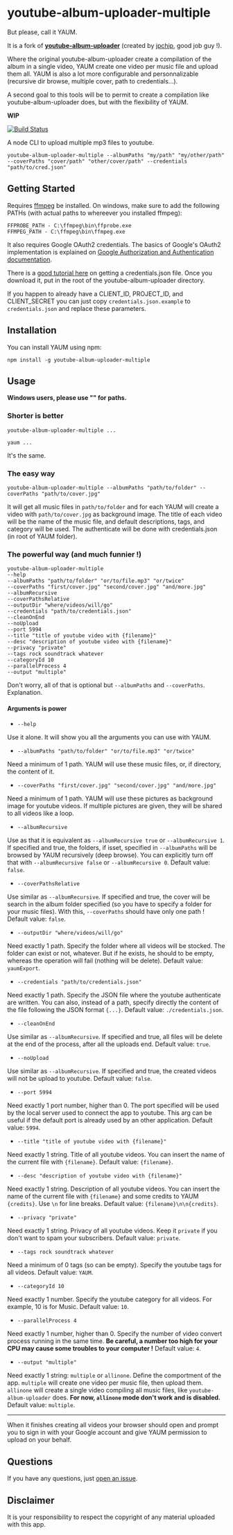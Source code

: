 # youtube-album-uploader-multiple

But please, call it YAUM.

It is a fork of **[youtube-album-uploader](https://github.com/jpchip/youtube-album-uploader)** (created by [jpchip](https://github.com/jpchip), good job guy !).

Where the original youtube-album-uploader create a compilation of the album in a single video, YAUM create one video per music file and upload them all.
YAUM is also a lot more configurable and personnalizable (recursive dir browse, multiple cover, path to credentials...).

A second goal to this tools will be to permit to create a compilation like youtube-album-uploader does, but with the flexibility of YAUM.

**WIP**

[![Build
Status](https://travis-ci.org/Chnapy/youtube-album-uploader-multiple.svg?branch=master)](https://travis-ci.org/Chnapy/youtube-album-uploader-multiple)

A node CLI to upload multiple mp3 files to youtube. 

`youtube-album-uploader-multiple --albumPaths "my/path" "my/other/path" --coverPaths "cover/path" "other/cover/path" --credentials "path/to/cred.json"`

## Getting Started

Requires [ffmpeg](https://www.ffmpeg.org/) be installed. On windows, make sure to add the following PATHs (with actual paths to whereever you installed ffmpeg):

    FFPROBE_PATH - C:\ffmpeg\bin\ffprobe.exe
    FFMPEG_PATH - C:\ffmpeg\bin\ffmpeg.exe

It also requires Google OAuth2 credentials. The basics of Google's OAuth2 implementation is explained on [Google Authorization and Authentication documentation](https://developers.google.com/accounts/docs/OAuth2Login). 

There is a [good tutorial here](https://www.codementor.io/nodejs/tutorial/uploading-videos-to-youtube-with-nodejs-google-api) on getting a credentials.json file. Once you download it, put in the root of the youtube-album-uploader directory.

If you happen to already have a CLIENT_ID, PROJECT_ID, and CLIENT_SECRET you can just copy `credentials.json.example` to `credentials.json` and replace these parameters.

## Installation

You can install YAUM using npm:

    npm install -g youtube-album-uploader-multiple
    
## Usage 

**Windows users, please use "" for paths.**

### Shorter is better

    youtube-album-uploader-multiple ...
    
    yaum ...
    
It's the same.

### The easy way

    youtube-album-uploader-multiple --albumPaths "path/to/folder" --coverPaths "path/to/cover.jpg"

It will get all music files in `path/to/folder` and for each YAUM will create a video with `path/to/cover.jpg` as background image.
The title of each video will be the name of the music file, and default descriptions, tags, and category will be used. 
The authenticate will be done with credentials.json (in root of YAUM folder).

### The powerful way (and much funnier !)

    youtube-album-uploader-multiple 
    --help
    --albumPaths "path/to/folder" "or/to/file.mp3" "or/twice" 
    --coverPaths "first/cover.jpg" "second/cover.jpg" "and/more.jpg" 
    --albumRecursive
    --coverPathsRelative
    --outputDir "where/videos/will/go"
    --credentials "path/to/credentials.json"
    --cleanOnEnd
    --noUpload
    --port 5994
    --title "title of youtube video with {filename}"
    --desc "description of youtube video with {filename}"
    --privacy "private"
    --tags rock soundtrack whatever
    --categoryId 10
    --parallelProcess 4
    --output "multiple"
    
Don't worry, all of that is optional but `--albumPaths` and `--coverPaths`.
Explanation.

#### Arguments is power

* `--help`

Use it alone. It will show you all the arguments you can use with YAUM.

* `--albumPaths "path/to/folder" "or/to/file.mp3" "or/twice"`

Need a minimum of 1 path. YAUM will use these music files, or, if directory, the content of it.

* `--coverPaths "first/cover.jpg" "second/cover.jpg" "and/more.jpg"`

Need a minimum of 1 path. YAUM will use these pictures as background image for youtube videos.
If multiple pictures are given, they will be shared to all videos like a loop.

* `--albumRecursive`

Use as that it is equivalent as `--albumRecursive true` or `--albumRecursive 1`. 
If specified and true, the folders, if isset, specified in `--albumPaths` will be browsed by YAUM recursively (deep browse).
You can explicitly turn off that with `--albumRecursive false` or `--albumRecursive 0`.
Default value: `false`.

* `--coverPathsRelative`

Use similar as `--albumRecursive`.
If specified and true, the cover will be search in the album folder specified (so you have to specify a folder for your music files).
With this, `--coverPaths` should have only one path !
Default value: `false`.

* `--outputDir "where/videos/will/go"`

Need exactly 1 path. Specify the folder where all videos will be stocked. The folder can exist or not, whatever. 
But if he exists, he should to be empty, whereas the operation will fail (nothing will be delete).
Default value: `yaumExport`.

* `--credentials "path/to/credentials.json"`

Need exactly 1 path. Specify the JSON file where the youtube authenticate are written. 
You can also, instead of a path, specify directly the content of the file following the JSON format `{...}`.
Default value: `./credentials.json`.

* `--cleanOnEnd`

Use similar as `--albumRecursive`.
If specified and true, all files will be delete at the end of the process, after all the uploads end.
Default value: `true`.

* `--noUpload`

Use similar as `--albumRecursive`.
If specified and true, the created videos will not be upload to youtube.
Default value: `false`.

* `--port 5994`

Need exactly 1 port number, higher than 0. The port specified will be used by the local server used to connect the app to youtube.
This arg can be useful if the default port is already used by an other application.
Default value: `5994`.

* `--title "title of youtube video with {filename}"`

Need exactly 1 string. Title of all youtube videos. You can insert the name of the current file with `{filename}`.
Default value: `{filename}`.

* `--desc "description of youtube video with {filename}"`

Need exactly 1 string. Description of all youtube videos. 
You can insert the name of the current file with `{filename}` and some credits to YAUM `{credits}`.
Use `\n` for line breaks.
Default value: `{filename}\n\n{credits}`.

* `--privacy "private"`

Need exactly 1 string. Privacy of all youtube videos. Keep it `private` if you don't want to spam your subscribers.
Default value: `private`.

* `--tags rock soundtrack whatever`

Need a minimum of 0 tags (so can be empty). Specify the youtube tags for all videos.
Default value: `YAUM`.

* `--categoryId 10`

Need exactly 1 number. Specify the youtube category for all videos. For example, 10 is for Music.
Default value: `10`.

* `--parallelProcess 4`

Need exactly 1 number, higher than 0. Specify the number of video convert process running in the same time. 
**Be careful, a number too high for your CPU may cause some troubles to your computer !**
Default value: `4`.

* `--output "multiple"`

Need exactly 1 string: `multiple` or `allinone`. Define the comportment of the app. `multiple` will create one video per music file, then upload them. 
`allinone` will create a single video compiling all music files, like `youtube-album-uploader` does.
**For now, `allinone` mode don't work and is disabled.**
Default value: `multiple`.

---

When it finishes creating all videos your browser should open and prompt you to sign in with your Google account and give YAUM permission to upload on your behalf.

## Questions

If you have any questions, just [open an issue](https://github.com/Chnapy/youtube-album-uploader-multiple/issues/new).

## Disclaimer

It is your responsibility to respect the copyright of any material uploaded with this app.  
